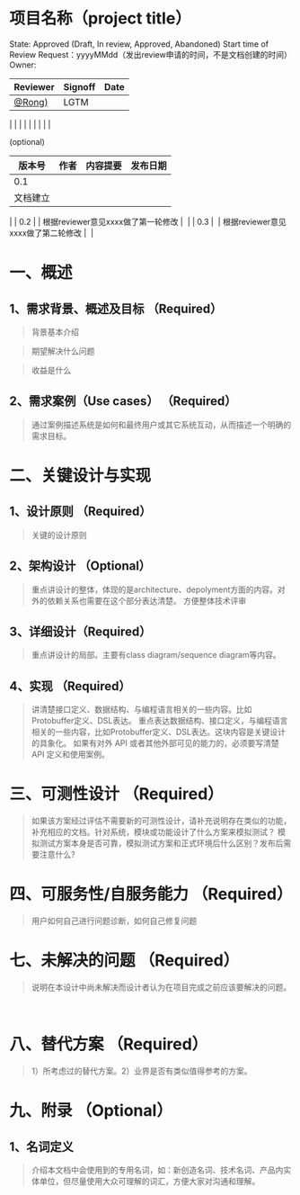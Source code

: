 # 项目名称（project title）
State: Approved (Draft, In review, Approved, Abandoned)
Start time of Review Request：yyyyMMdd（发出review申请的时间，不是文档创建的时间）
Owner: 



| Reviewer | Signoff | Date |
| --- | --- | --- |
| [@Rong)](/r.gu) | LGTM | ​
 |
|  |  |  |
|  |  |  |



(optional)

| 版本号 | 作者 | 内容提要 | 发布日期 |
| --- | --- | --- | --- |
| 0.1 | ​
 | 文档建立 | ​
 |
| 0.2 |  | 根据reviewer意见xxxx做了第一轮修改 | ​
 |
| 0.3 | ​
 | 根据reviewer意见xxxx做了第二轮修改 | ​
 |



# 一、概述
> 


## 1、需求背景、概述及目标 （Required）

> 背景基本介绍

> 期望解决什么问题

> 收益是什么


## 2、需求案例（Use cases） （Required）


> 通过案例描述系统是如何和最终用户或其它系统互动，从而描述一个明确的需求目标。


# 二、关键设计与实现
## 1、设计原则 （Required）


> 关键的设计原则



## 2、架构设计 （Optional）


> 重点讲设计的整体，体现的是architecture、depolyment方面的内容。对外的依赖关系也需要在这个部分表达清楚。 方便整体技术评审



## 3、详细设计（Required）


> 重点讲设计的局部。主要有class diagram/sequence diagram等内容。
> 


## 4、实现 （Required）


> 讲清楚接口定义、数据结构、与编程语言相关的一些内容。比如Protobuffer定义、DSL表达。
> 重点表达数据结构、接口定义，与编程语言相关的一些内容，比如Protobuffer定义、DSL表达。这块内容是关键设计的具象化。
> 如果有对外 API 或者其他外部可见的能力的，必须要写清楚 API 定义和使用案例。



# 三、可测性设计 （Required）
> 如果该方案经过评估不需要新的可测性设计，请补充说明存在类似的功能，补充相应的文档。针对系统，模块或功能设计了什么方案来模拟测试？
> 模拟测试方案本身是否可靠，模拟测试方案和正式环境后什么区别？发布后需要注意什么?


# 四、可服务性/自服务能力 （Required）
> 用户如何自己进行问题诊断，如何自己修复问题



# 七、未解决的问题 （Required）
> 说明在本设计中尚未解决而设计者认为在项目完成之前应该要解决的问题。

​

# 八、替代方案 （Required）
> 1）所考虑过的替代方案。2）业界是否有类似值得参考的方案。



# 九、附录 （Optional）
## 1、名词定义


> 介绍本文档中会使用到的专用名词，如：新创造名词、技术名词、产品内实体单位，但尽量使用大众可理解的词汇，方便大家对沟通和理解。

